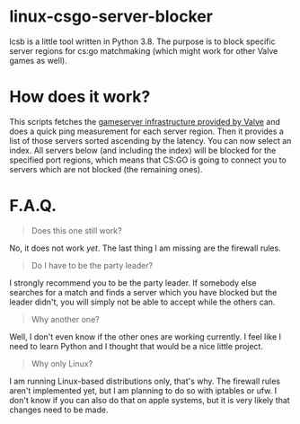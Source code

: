 # linux-csgo-server-blocker
lcsb is a little tool written in Python 3.8. The purpose is to block specific server regions for cs:go matchmaking (which might work for other Valve games as well).

# How does it work?

This scripts fetches the [gameserver infrastructure provided by Valve](https://github.com/SteamDatabase/SteamTracking/blob/master/Random/NetworkDatagramConfig.json) and does a quick ping measurement for each server region. Then it provides a list of those servers sorted ascending by the latency. You can now select an index. All servers below (and including the index) will be blocked for the specified port regions, which means that CS:GO is going to connect you to servers which are not blocked (the remaining ones).

# F.A.Q.

> Does this one still work?

No, it does not work *yet*. The last thing I am missing are the firewall rules.

> Do I have to be the party leader?

I strongly recommend you to be the party leader. If somebody else searches for a match and finds a server which you have blocked but the leader didn't, you will simply not be able to accept while the others can.

> Why another one?

Well, I don't even know if the other ones are working currently. I feel like I need to learn Python and I thought that would be a nice little project.

> Why only Linux?

I am running Linux-based distributions only, that's why. The firewall rules aren't implemented yet, but I am planning to do so with iptables or ufw. I don't know if you can also do that on apple systems, but it is very likely that changes need to be made.

